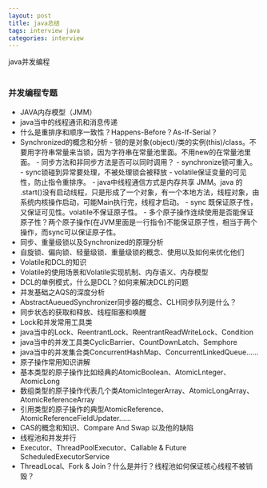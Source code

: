 ```yaml
---
layout: post
title: java总结
tags: interview java
categories: interview
---
```


java并发编程<br>
<br>

### 并发编程专题
  -  JAVA内存模型（JMM）
  -  java当中的线程通讯和消息传递
  -  什么是重排序和顺序一致性？Happens-Before？As-If-Serial？
  -  Synchronized的概念和分析
    - 锁的是对象(object)/类的实例(this)/class。不要用字符串常量来当锁，因为字符串在常量池里面。不用new的在常量池里面。
    - 同步方法和非同步方法是否可以同时调用？
    - synchronize锁可重入。
    - sync锁碰到异常要处理，不被处理锁会被释放
    - volatile保证变量的可见性，防止指令重排序。
    - java中线程通信方式是内存共享 JMM。java 的 .start()没有启动线程，只是形成了一个对象，有一个本地方法，线程对象，由系统内核操作启动，可能Main执行完，线程才启动。
    - sync 既保证原子性，又保证可见性。volatile不保证原子性。
    - 多个原子操作连续使用是否能保证原子性？两个原子操作(在JVM里面是一行指令)不能保证原子性，相当于两个操作，而sync可以保证原子性。
  -  同步、重量级锁以及Synchronized的原理分析
  -  自旋锁、偏向锁、轻量级锁、重量级锁的概念、使用以及如何来优化他们
  -  Volatile和DCL的知识
  -  Volatile的使用场景和Volatile实现机制、内存语义、内存模型
  -  DCL的单例模式，什么是DCL？如何来解决DCL的问题
  -  并发基础之AQS的深度分析
  -  AbstractAueuedSynchronizer同步器的概念、CLH同步队列是什么？
  -  同步状态的获取和释放、线程阻塞和唤醒
  -  Lock和并发常用工具类
  -  java当中的Lock、ReentrantLock、ReentrantReadWriteLock、Condition
  -  java当中的并发工具类CyclicBarrier、CountDownLatch、Semphore
  -  java当中的并发集合类ConcurrentHashMap、ConcurrentLinkedQueue......
  -  原子操作常用知识讲解
  -  基本类型的原子操作比如经典的AtomicBoolean、AtomicLnteger、AtomicLong
  -  数组类型的原子操作代表几个类AtomicIntegerArray、AtomicLongArray、AtomicReferenceArray
  -  引用类型的原子操作的典型AtomicReference、AtomicReferenceFieldUpdater......
  -  CAS的概念和知识、Compare And Swap 以及他的缺陷
  -  线程池和并发并行
  -  Executor、ThreadPoolExecutor、Callable &amp; Future ScheduledExecutorService
  -  ThreadLocal、Fork &amp; Join？什么是并行？线程池如何保证核心线程不被销毁？
